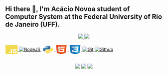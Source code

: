 ## Hi there 👋, I'm Acácio Novoa student of Computer System at the Federal University of Rio de Janeiro (UFF).

<div align="center">
  <a href="https://github.com/kcildo">
  <img height="180em" src="https://github-readme-stats.vercel.app/api?username=kcildo&show_icons=true&theme=dracula&include_all_commits=true&count_private=true"/>
  <img height="180em" src="https://github-readme-stats.vercel.app/api/top-langs/?username=kcildo&layout=compact&langs_count=7&theme=dracula"/>
</div>
<div style="display: inline_block"><br>
  <img align="center" alt="Js" height="30" width="40" src="https://raw.githubusercontent.com/devicons/devicon/master/icons/javascript/javascript-plain.svg">
  <img align="center" alt="NodeJS" height="30" width="40" src="https://upload.wikimedia.org/wikipedia/commons/thumb/d/d9/Node.js_logo.svg/120px-Node.js_logo.svg.png?20170401104355">
  <img align="center" alt="Python" height="30" width="40" src="https://raw.githubusercontent.com/devicons/devicon/master/icons/python/python-original.svg">
  <img align="center" alt="HTML" height="30" width="40" src="https://raw.githubusercontent.com/devicons/devicon/master/icons/html5/html5-original.svg">
  <img align="center" alt="CSS" height="30" width="40" src="https://raw.githubusercontent.com/devicons/devicon/master/icons/css3/css3-original.svg">
  <img align="center" alt="Git" height="30" width="40" src="https://raw.githubusercontent.com/jmnote/z-icons/master/svg/git.svg">
  <img align="center" alt="Github" height="30" width="40" src="https://raw.githubusercontent.com/jmnote/z-icons/master/svg/github.svg">
</div>
 
##
  
<div align="center"> 
  <a href="https://www.instagram.com/acacio_novoa/" target="_blank"><img align= "center" src="https://img.shields.io/badge/Instagram-993399?style=for-the-badge&logo=instagram&logoColor=white" target="_blank"></a>
  <a href = "mailto:acaciomonteiro5@uff.id.br"><img align= "center" src="https://img.shields.io/badge/Gmail-D14836?style=for-the-badge&logo=gmail&logoColor=white" target="_blank"></a>
  <a href="https://www.linkedin.com/in/acacionovoa/" target="_blank"><img align= "center" src="https://img.shields.io/badge/-LinkedIn-%230077B5?style=for-the-badge&logo=linkedin&logoColor=white" target="_blank"></a> 
 
</div>
